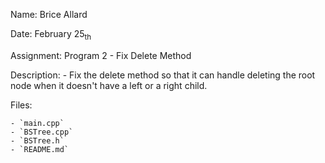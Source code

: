 Name: Brice Allard

Date: February 25<sub>th</sub>

Assignment: Program 2 - Fix Delete Method

Description:
    - Fix the delete method so that it can handle deleting the root node
        when it doesn't have a left or a right child.

Files:

    - `main.cpp`
    - `BSTree.cpp`
    - `BSTree.h` 
    - `README.md` 
    
